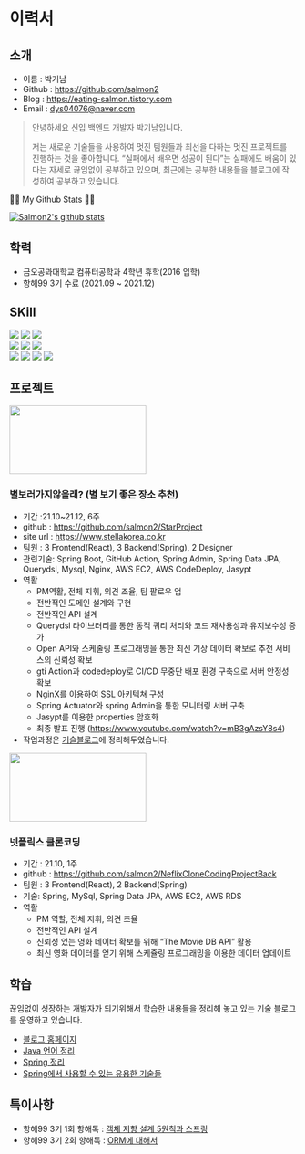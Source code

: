 # 이력서

## 소개
- 이름 : 박기남
- Github : https://github.com/salmon2
- Blog : https://eating-salmon.tistory.com
- Email : dys04076@naver.com

>안녕하세요 신입 백엔드 개발자 박기남입니다. 
>
>저는 새로운 기술들을 사용하여 멋진 팀원들과 최선을 다하는 멋진 프로젝트를 진행하는 것을 좋아합니다. “실패에서 배우면 성공이 된다”는 실패에도 배움이 있다는 자세로 끊임없이 공부하고 있으며, 최근에는 공부한 내용들을 블로그에 작성하여 공부하고 있습니다.

👩‍💻 My Github Stats 👩‍💻

[![Salmon2's github stats](https://github-readme-stats.vercel.app/api?username=Salmon2)](https://github.com/Salmon2/github-readme-stats)

## 학력
- 금오공과대학교 컴퓨터공학과 4학년 휴학(2016 입학)
- 항해99 3기 수료 (2021.09 ~ 2021.12)

## SKill
<div>
<img src="https://img.shields.io/badge/Java-007396?style=for-the-badge&logo=Java&logoColor=white">
<img src="https://img.shields.io/badge/Python-3776AB?style=for-the-badge&logo=Python&logoColor=white">
<img src="https://img.shields.io/badge/C++-00599C?style=for-the-badge&logo=C++&logoColor=white">
</div>
<div>
<img src="https://img.shields.io/badge/Spring Boot-6DB33F?style=for-the-badge&logo=Spring Boot&logoColor=white">
<img src="https://img.shields.io/badge/Spring JPA-6DB33F?style=for-the-badge&logo=Spring&logoColor=white">
<img src="https://img.shields.io/badge/QueryDsl-6DB33F?style=for-the-badge&logo=Spring&logoColor=white">
</div>
<div>
<img src="https://img.shields.io/badge/AWS EC2-232F3E?style=for-the-badge&logo=Amazon AWS&logoColor=white">
<img src="https://img.shields.io/badge/NGINX-009639?style=for-the-badge&logo=NGINX&logoColor=white">
<img src="https://img.shields.io/badge/GitHub Actions-2088FF?style=for-the-badge&logo=GitHub Actions&logoColor=white">

<img src="https://img.shields.io/badge/GitHub-181717?style=for-the-badge&logo=GitHub&logoColor=white">
</div>

## 프로젝트
<img src="https://user-images.githubusercontent.com/23234577/144531606-3f50649e-982d-4a33-88b4-51558b4f4273.png" width = 240 height = 120/>

### 별보러가지않을래? (별 보기 좋은 장소 추천)
- 기간 :21.10~21.12, 6주
- github : https://github.com/salmon2/StarProject    
- site url : https://www.stellakorea.co.kr
- 팀원 : 3 Frontend(React), 3 Backend(Spring), 2 Designer
- 관련기술: Spring Boot, GitHub Action, Spring Admin, Spring Data JPA, Querydsl, Mysql, Nginx, AWS EC2, AWS CodeDeploy, Jasypt
- 역활
  -	PM역활, 전체 지휘, 의견 조율, 팀 팔로우 업
  -	전반적인 도메인 설계와 구현
  -	전반적인 API 설계
  -	Querydsl 라이브러리를 통한 동적 쿼리 처리와 코드 재사용성과 유지보수성 증가
  -	Open API와 스케줄링 프로그래밍을 통한 최신 기상 데이터 확보로 추천 서비스의 신뢰성 확보
  -	gti Action과 codedeploy로 CI/CD 무중단 배포 환경 구축으로 서버 안정성 확보
  -	NginX를 이용하여 SSL 아키텍쳐 구성
  - Spring Actuator와 spring Admin을 통한 모니터링 서버 구축
  -	Jasypt를 이용한 properties 암호화  
  -	최종 발표 진행 (https://www.youtube.com/watch?v=mB3gAzsY8s4)
- 작업과정은 [기술블로그](https://eating-salmon.tistory.com/category/%ED%95%AD%ED%95%B499/%EC%8B%A4%EC%A0%84%ED%94%84%EB%A1%9C%EC%A0%9D%ED%8A%B8)에 정리해두었습니다.




<img src="https://user-images.githubusercontent.com/23234577/146789170-fff88083-8f90-4126-849a-8b93697aa764.png" width = 240 height =120>

### 넷플릭스 클론코딩
- 기간 : 21.10, 1주
- github : https://github.com/salmon2/NeflixCloneCodingProjectBack
- 팀원 : 3 Frontend(React), 2 Backend(Spring)
- 기술: Spring, MySql, Spring Data JPA, AWS EC2, AWS RDS
- 역활
  -	PM 역할, 전체 지휘, 의견 조율
  -	전반적인 API 설계 
  -	신뢰성 있는 영화 데이터 확보를 위해 “The Movie DB API” 활용
  -	최신 영화 데이터를 얻기 위해 스케쥴링 프로그래밍을 이용한 데이터 업데이트

## 학습
끊임없이 성장하는 개발자가 되기위해서 학습한 내용들을 정리해 놓고 있는 기술 블로그를 운영하고 있습니다.

- [블로그 홈페이지](https://eating-salmon.tistory.com)
- [Java 언어 정리](https://eating-salmon.tistory.com/category/%EC%9E%90%EB%B0%94)
- [Spring 정리](https://eating-salmon.tistory.com/category/Spring/Computer%20Science)
- [Spring에서 사용할 수 있는 유용한 기술들](https://eating-salmon.tistory.com/category/Spring/%EA%B8%B0%ED%83%80%20%EC%BD%94%EB%93%9C%EB%93%A4)


## 특이사항
- 항해99 3기 1회 항해톡 : [객체 지향 설계 5원칙과 스프링](https://youtu.be/YpD7bb8l4bk)
- 항해99 3기 2회 항해톡 : [ORM에 대해서](https://youtu.be/NW94OqhBd50)








